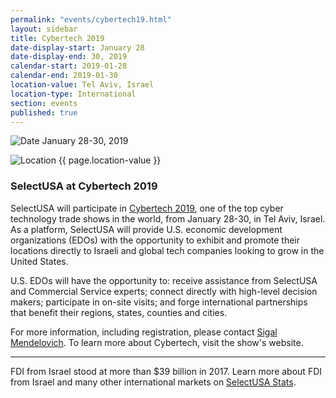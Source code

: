 ```yaml
---
permalink: "events/cybertech19.html"
layout: sidebar
title: Cybertech 2019
date-display-start: January 28
date-display-end: 30, 2019
calendar-start: 2019-01-28
calendar-end: 2019-01-30
location-value: Tel Aviv, Israel
location-type: International
section: events
published: true
---
```


![Date](https://google.github.io/material-design-icons/action/svg/design/ic_event_24px.svg "Date") January 28-30, 2019

![Location](http://google.github.io/material-design-icons/social/svg/design/ic_location_city_24px.svg "Location") {{ page.location-value }}

### SelectUSA at Cybertech 2019

SelectUSA will participate in [Cybertech 2019](http://www.cybertechisrael.com/), one of the top cyber technology trade shows in the world, from January 28-30, in Tel Aviv, Israel. As a platform, SelectUSA will provide U.S. economic development organizations (EDOs) with the opportunity to exhibit and promote their locations directly to Israeli and global tech companies looking to grow in the United States.

U.S. EDOs will have the opportunity to: receive assistance from SelectUSA and Commercial Service experts; connect directly with high-level decision makers; participate in on-site visits; and forge international partnerships that benefit their regions, states, counties and cities.

For more information, including registration, please contact [Sigal Mendelovich](mailto:sigal.mendelovich@trade.gov). To learn more about Cybertech, visit the show's website.

---

FDI from Israel stood at more than $39 billion in 2017. Learn more about FDI from Israel and many other international markets on [SelectUSA Stats](https://www.selectusa.gov/data).

